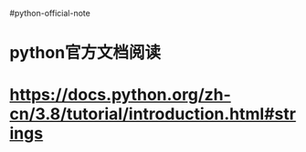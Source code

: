 #python-official-note

# python官方文档阅读
# https://docs.python.org/zh-cn/3.8/tutorial/introduction.html#strings